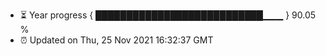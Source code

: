 - ⏳ Year progress { ███████████████████████████▁▁▁ } 90.05 %
- ⏰ Updated on Thu, 25 Nov 2021 16:32:37 GMT

